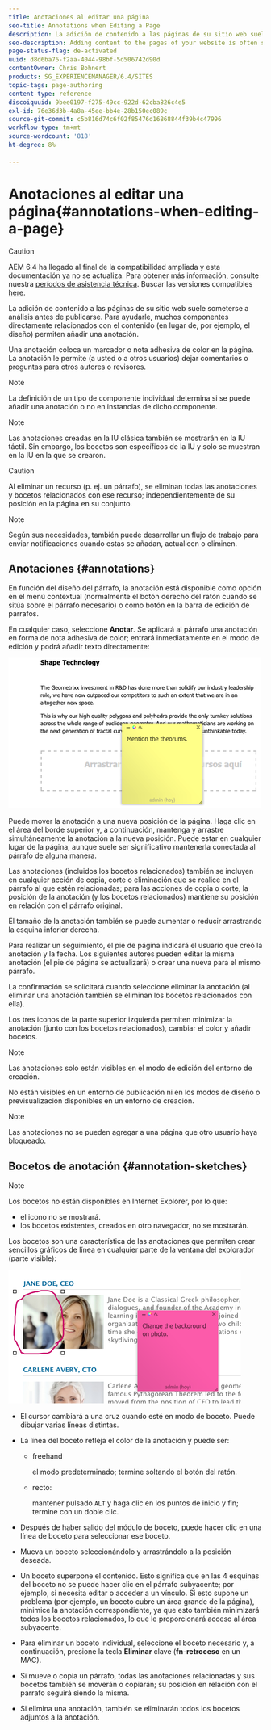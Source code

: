 ```yaml
---
title: Anotaciones al editar una página
seo-title: Annotations when Editing a Page
description: La adición de contenido a las páginas de su sitio web suele someterse a análisis antes de publicarse. Para ayudarle, muchos componentes directamente relacionados con el contenido le permiten añadir una anotación.
seo-description: Adding content to the pages of your website is often subject to discussions prior to it actually being published. To aid this, many components directly related to content allow you to add an annotation.
page-status-flag: de-activated
uuid: d8d6ba76-f2aa-4044-98bf-5d506742d90d
contentOwner: Chris Bohnert
products: SG_EXPERIENCEMANAGER/6.4/SITES
topic-tags: page-authoring
content-type: reference
discoiquuid: 9bee0197-f275-49cc-922d-62cba826c4e5
exl-id: 76e36d3b-4a8a-45ee-bb4e-28b150ec089c
source-git-commit: c5b816d74c6f02f85476d16868844f39b4c47996
workflow-type: tm+mt
source-wordcount: '818'
ht-degree: 8%

---
```


# Anotaciones al editar una página{#annotations-when-editing-a-page}

>[!CAUTION]
>
>AEM 6.4 ha llegado al final de la compatibilidad ampliada y esta documentación ya no se actualiza. Para obtener más información, consulte nuestra [períodos de asistencia técnica](https://helpx.adobe.com/es/support/programs/eol-matrix.html). Buscar las versiones compatibles [here](https://experienceleague.adobe.com/docs/).

La adición de contenido a las páginas de su sitio web suele someterse a análisis antes de publicarse. Para ayudarle, muchos componentes directamente relacionados con el contenido (en lugar de, por ejemplo, el diseño) permiten añadir una anotación.

Una anotación coloca un marcador o nota adhesiva de color en la página. La anotación le permite (a usted o a otros usuarios) dejar comentarios o preguntas para otros autores o revisores.

>[!NOTE]
>
>La definición de un tipo de componente individual determina si se puede añadir una anotación o no en instancias de dicho componente.

>[!NOTE]
>
>Las anotaciones creadas en la IU clásica también se mostrarán en la IU táctil. Sin embargo, los bocetos son específicos de la IU y solo se muestran en la IU en la que se crearon.

>[!CAUTION]
>
>Al eliminar un recurso (p. ej. un párrafo), se eliminan todas las anotaciones y bocetos relacionados con ese recurso; independientemente de su posición en la página en su conjunto.

>[!NOTE]
>
>Según sus necesidades, también puede desarrollar un flujo de trabajo para enviar notificaciones cuando estas se añadan, actualicen o eliminen.

## Anotaciones {#annotations}

En función del diseño del párrafo, la anotación está disponible como opción en el menú contextual (normalmente el botón derecho del ratón cuando se sitúa sobre el párrafo necesario) o como botón en la barra de edición de párrafos.

En cualquier caso, seleccione **Anotar**. Se aplicará al párrafo una anotación en forma de nota adhesiva de color; entrará inmediatamente en el modo de edición y podrá añadir texto directamente:

![chlimage_1-137](assets/chlimage_1-137.png)

Puede mover la anotación a una nueva posición de la página. Haga clic en el área del borde superior y, a continuación, mantenga y arrastre simultáneamente la anotación a la nueva posición. Puede estar en cualquier lugar de la página, aunque suele ser significativo mantenerla conectada al párrafo de alguna manera.

Las anotaciones (incluidos los bocetos relacionados) también se incluyen en cualquier acción de copia, corte o eliminación que se realice en el párrafo al que estén relacionadas; para las acciones de copia o corte, la posición de la anotación (y los bocetos relacionados) mantiene su posición en relación con el párrafo original.

El tamaño de la anotación también se puede aumentar o reducir arrastrando la esquina inferior derecha.

Para realizar un seguimiento, el pie de página indicará el usuario que creó la anotación y la fecha. Los siguientes autores pueden editar la misma anotación (el pie de página se actualizará) o crear una nueva para el mismo párrafo.

La confirmación se solicitará cuando seleccione eliminar la anotación (al eliminar una anotación también se eliminan los bocetos relacionados con ella).

Los tres iconos de la parte superior izquierda permiten minimizar la anotación (junto con los bocetos relacionados), cambiar el color y añadir bocetos.

>[!NOTE]
>
>Las anotaciones solo están visibles en el modo de edición del entorno de creación.
>
>No están visibles en un entorno de publicación ni en los modos de diseño o previsualización disponibles en un entorno de creación.

>[!NOTE]
>
>Las anotaciones no se pueden agregar a una página que otro usuario haya bloqueado.


## Bocetos de anotación {#annotation-sketches}

>[!NOTE]
>
>Los bocetos no están disponibles en Internet Explorer, por lo que:
>
>* el icono no se mostrará.
>* los bocetos existentes, creados en otro navegador, no se mostrarán.
>


Los bocetos son una característica de las anotaciones que permiten crear sencillos gráficos de línea en cualquier parte de la ventana del explorador (parte visible):

![chlimage_1-138](assets/chlimage_1-138.png)

* El cursor cambiará a una cruz cuando esté en modo de boceto. Puede dibujar varias líneas distintas.
* La línea del boceto refleja el color de la anotación y puede ser:

   * freehand

      el modo predeterminado; termine soltando el botón del ratón.

   * recto:

      mantener pulsado `ALT` y haga clic en los puntos de inicio y fin; termine con un doble clic.

* Después de haber salido del módulo de boceto, puede hacer clic en una línea de boceto para seleccionar ese boceto.
* Mueva un boceto seleccionándolo y arrastrándolo a la posición deseada.
* Un boceto superpone el contenido. Esto significa que en las 4 esquinas del boceto no se puede hacer clic en el párrafo subyacente; por ejemplo, si necesita editar o acceder a un vínculo. Si esto supone un problema (por ejemplo, un boceto cubre un área grande de la página), minimice la anotación correspondiente, ya que esto también minimizará todos los bocetos relacionados, lo que le proporcionará acceso al área subyacente.
* Para eliminar un boceto individual, seleccione el boceto necesario y, a continuación, presione la tecla **Eliminar** clave (**fn**-**retroceso** en un MAC).

* Si mueve o copia un párrafo, todas las anotaciones relacionadas y sus bocetos también se moverán o copiarán; su posición en relación con el párrafo seguirá siendo la misma.
* Si elimina una anotación, también se eliminarán todos los bocetos adjuntos a la anotación.
